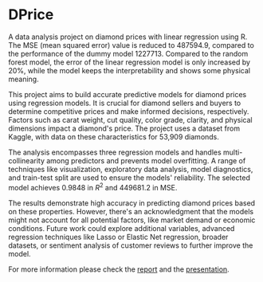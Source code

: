 # DPrice

A data analysis project on diamond prices with linear regression using R. The MSE (mean squared error) value is reduced to 487594.9, compared to the performance of the dummy model 1227713. Compared to the random forest model, the error of the linear regression model is only increased by 20%, while the model keeps the interpretability and shows some physical meaning.

This project aims to build accurate predictive models for diamond prices using regression models.
It is crucial for diamond sellers and buyers to determine competitive prices and make informed
decisions, respectively. Factors such as carat weight, cut quality, color grade, clarity, and physical
dimensions impact a diamond's price. The project uses a dataset from Kaggle, with data on these
characteristics for 53,909 diamonds.

The analysis encompasses three regression models and handles multi-collinearity among predictors
and prevents model overfitting. A range of techniques like visualization, exploratory data analysis,
model diagnostics, and train-test split are used to ensure the models' reliability. The selected model
achieves 0.9848 in $R^2$ and 449681.2 in MSE.

The results demonstrate high accuracy in predicting diamond prices based on these properties.
However, there's an acknowledgment that the models might not account for all potential factors, like
market demand or economic conditions. Future work could explore additional variables, advanced
regression techniques like Lasso or Elastic Net regression, broader datasets, or sentiment analysis of
customer reviews to further improve the model.

For more information please check the [report](https://github.com/Benj-Qu/DPrice/blob/ee74c0631986771dd21c3eb2fe83b1ce5a65b366/DPrice_rpt.pdf) and the [presentation](https://github.com/Benj-Qu/DPrice/blob/ee74c0631986771dd21c3eb2fe83b1ce5a65b366/DPrice_pre.pdf).